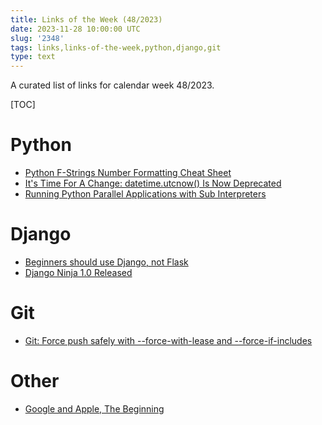 ```yaml
---
title: Links of the Week (48/2023)
date: 2023-11-28 10:00:00 UTC
slug: '2348'
tags: links,links-of-the-week,python,django,git
type: text
---
```


A curated list of links for calendar week 48/2023.

[TOC]

<!-- TEASER_END -->

# Python
* [Python F-Strings Number Formatting Cheat Sheet](https://cheatography.com/brianallan/cheat-sheets/python-f-strings-number-formatting/)
* [It's Time For A Change: datetime.utcnow() Is Now Deprecated](https://blog.miguelgrinberg.com/post/it-s-time-for-a-change-datetime-utcnow-is-now-deprecated)
* [Running Python Parallel Applications with Sub Interpreters](https://tonybaloney.github.io/posts/sub-interpreter-web-workers.html)

# Django
* [Beginners should use Django, not Flask](https://www.bitecode.dev/p/beginners-should-use-django-not-flask)
* [Django Ninja 1.0 Released](https://django-ninja.dev/whatsnew_v1/)

# Git

* [Git: Force push safely with --force-with-lease and --force-if-includes](https://adamj.eu/tech/2023/10/31/git-force-push-safely/)

# Other
* [Google and Apple, The Beginning](https://www.asymco.com/2023/11/28/google-and-apple-the-beginning/)

